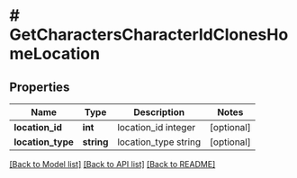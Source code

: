 # # GetCharactersCharacterIdClonesHomeLocation

## Properties

Name | Type | Description | Notes
------------ | ------------- | ------------- | -------------
**location_id** | **int** | location_id integer | [optional]
**location_type** | **string** | location_type string | [optional]

[[Back to Model list]](../../README.md#models) [[Back to API list]](../../README.md#endpoints) [[Back to README]](../../README.md)
